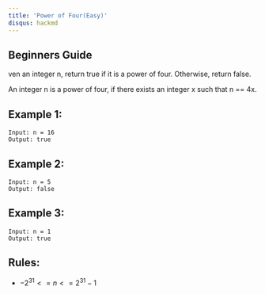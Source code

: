 ```yaml
---
title: 'Power of Four(Easy)'
disqus: hackmd
---
```


## Beginners Guide

ven an integer n, return true if it is a power of four. Otherwise, return false.

An integer n is a power of four, if there exists an integer x such that n == 4x.

Example 1:
---
```go=
Input: n = 16
Output: true
```

Example 2:
---
```go=
Input: n = 5
Output: false
```

Example 3:
---
```go=
Input: n = 1
Output: true
```

Rules:
---
* $-2^31 <= n <= 2^31 - 1$